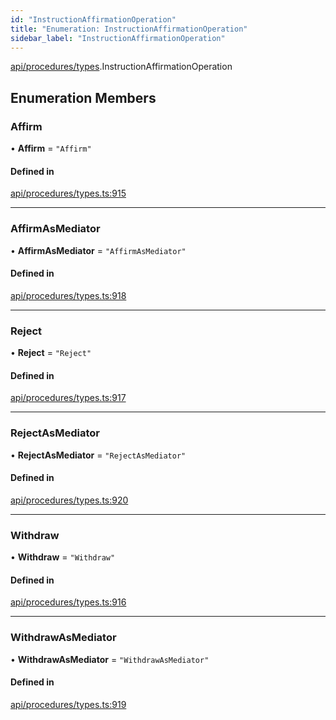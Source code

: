 ```yaml
---
id: "InstructionAffirmationOperation"
title: "Enumeration: InstructionAffirmationOperation"
sidebar_label: "InstructionAffirmationOperation"
---
```


[api/procedures/types](../../../../../modules/API/Procedures/Types/Types.md).InstructionAffirmationOperation

## Enumeration Members

### Affirm

• **Affirm** = ``"Affirm"``

#### Defined in

[api/procedures/types.ts:915](https://github.com/PolymeshAssociation/polymesh-sdk/blob/fe2e6dd1d/src/api/procedures/types.ts#L915)

___

### AffirmAsMediator

• **AffirmAsMediator** = ``"AffirmAsMediator"``

#### Defined in

[api/procedures/types.ts:918](https://github.com/PolymeshAssociation/polymesh-sdk/blob/fe2e6dd1d/src/api/procedures/types.ts#L918)

___

### Reject

• **Reject** = ``"Reject"``

#### Defined in

[api/procedures/types.ts:917](https://github.com/PolymeshAssociation/polymesh-sdk/blob/fe2e6dd1d/src/api/procedures/types.ts#L917)

___

### RejectAsMediator

• **RejectAsMediator** = ``"RejectAsMediator"``

#### Defined in

[api/procedures/types.ts:920](https://github.com/PolymeshAssociation/polymesh-sdk/blob/fe2e6dd1d/src/api/procedures/types.ts#L920)

___

### Withdraw

• **Withdraw** = ``"Withdraw"``

#### Defined in

[api/procedures/types.ts:916](https://github.com/PolymeshAssociation/polymesh-sdk/blob/fe2e6dd1d/src/api/procedures/types.ts#L916)

___

### WithdrawAsMediator

• **WithdrawAsMediator** = ``"WithdrawAsMediator"``

#### Defined in

[api/procedures/types.ts:919](https://github.com/PolymeshAssociation/polymesh-sdk/blob/fe2e6dd1d/src/api/procedures/types.ts#L919)
